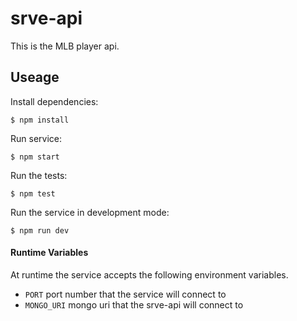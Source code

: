 # srve-api

This is the MLB player api.

## Useage

Install dependencies:

    $ npm install

Run service:

    $ npm start

Run the tests:

    $ npm test

Run the service in development mode:

    $ npm run dev

#### Runtime Variables
At runtime the service accepts the following environment variables.

- `PORT` port number that the service will connect to
- `MONGO_URI` mongo uri that the srve-api will connect to

